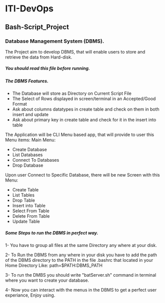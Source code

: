 # ITI-DevOps
## Bash-Script_Project
### Database Management System (DBMS).

The Project aim to develop DBMS, that will enable users to store and retrieve the data from Hard-disk.

##### You should read this file before running.

##### The DBMS Features.

- The Database will store as Directory on Current Script File
- The Select of Rows displayed in screen/terminal in  an Accepted/Good Format
- Ask about columns datatypes in create table and check on them in both insert and update
- Ask about primary key in create table and check for it in the insert into table

The Application will be CLI Menu based app, that will provide to user this Menu items:
Main Menu:
- Create Database
- List Databases
- Connect To Databases
- Drop Database

Upon user Connect to Specific Database, there will be new Screen with this Menu:
- Create Table 
- List Tables
- Drop Table
- Insert into Table
- Select From Table
- Delete From Table
- Update Table

##### Some Steps to run the DBMS in perfect way.

1- You have to group all files at the same Directory any where at your disk.

2- To Run the DBMS from any where in your disk you have to add the path of the DBMS directory 
to the PATH in the file .bashrc that located in your Home Directory Like: path=$PATH:DBMS_PATH

3- To run the DMBS you should write "batServer.sh" command in terminal where you want to create your database.

4- Now you can interact with the menus in the DBMS to get a perfect user experiance, Enjoy using.
